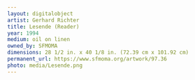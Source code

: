 ```yaml
---
layout: digitalobject
artist: Gerhard Richter
title: Lesende (Reader)
year: 1994
medium: oil on linen
owned_by: SFMOMA
dimensions: 28 1/2 in. x 40 1/8 in. (72.39 cm x 101.92 cm)
permanent_url: https://www.sfmoma.org/artwork/97.36
photo: media/Lesende.png
---
```


